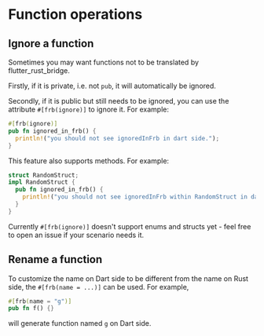 # Function operations

## Ignore a function

Sometimes you may want functions not to be translated by flutter_rust_bridge.

Firstly, if it is private, i.e. not `pub`, it will automatically be ignored.

Secondly, if it is public but still needs to be ignored,
you can use the attribute `#[frb(ignore)]` to ignore it.
For example:

```rust
#[frb(ignore)]
pub fn ignored_in_frb() {
  println!("you should not see ignoredInFrb in dart side.");
}
```

This feature also supports methods. For example:

```rust
struct RandomStruct;
impl RandomStruct {
  pub fn ignored_in_frb() {
    println!("you should not see ignoredInFrb within RandomStruct in dart side.");
  }
}
```

Currently `#[frb(ignore)]` doesn't support enums and structs yet - feel free to open an issue if your scenario needs it.

## Rename a function

To customize the name on Dart side to be different from the name on Rust side, the `#[frb(name = ...)]` can be used.
For example,

```rust
#[frb(name = "g")]
pub fn f() {}
```

will generate function named `g` on Dart side.
